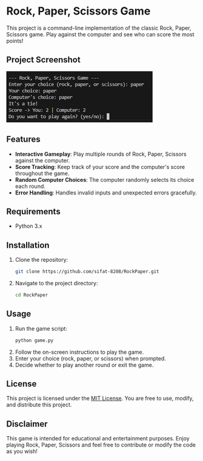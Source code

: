 # Rock, Paper, Scissors Game

This project is a command-line implementation of the classic Rock, Paper, Scissors game. Play against the computer and see who can score the most points!

## Project Screenshot
![Project Screenshot](image.png)

## Features

- **Interactive Gameplay**: Play multiple rounds of Rock, Paper, Scissors against the computer.
- **Score Tracking**: Keep track of your score and the computer's score throughout the game.
- **Random Computer Choices**: The computer randomly selects its choice each round.
- **Error Handling**: Handles invalid inputs and unexpected errors gracefully.

## Requirements

- Python 3.x

## Installation

1. Clone the repository:
   ```bash
   git clone https://github.com/sifat-8208/RockPaper.git
   ```
2. Navigate to the project directory:
   ```bash
   cd RockPaper
   ```

## Usage

1. Run the game script:
   ```bash
   python game.py
   ```
2. Follow the on-screen instructions to play the game.
3. Enter your choice (rock, paper, or scissors) when prompted.
4. Decide whether to play another round or exit the game.

## License

This project is licensed under the [MIT License](https://opensource.org/licenses/MIT). You are free to use, modify, and distribute this project.

## Disclaimer

This game is intended for educational and entertainment purposes. Enjoy playing Rock, Paper, Scissors and feel free to contribute or modify the code as you wish!